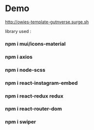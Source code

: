 

# Demo
 http://owies-template-gutnverse.surge.sh

library used :
### npm i mui/icons-material
### npm i axios
### npm i node-scss
### npm i react-instagram-embed
### npm i react-redux redux
### npm i react-router-dom
### npm i swiper
